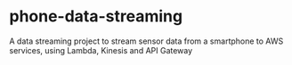 # phone-data-streaming
A data streaming project to stream sensor data from a smartphone to AWS services, using Lambda, Kinesis and API Gateway
